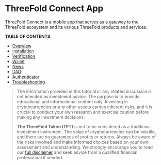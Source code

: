# ThreeFold Connect App

ThreeFold Connect is a mobile app that serves as a gateway to the ThreeFold ecosystem and its various ThreeFold products and services. 

**TABLE OF CONTENTS**

- [Overview](./tfconnect_overview.md)
- [Installation](./tfconnect_installation.md)
- [Verification](./tfconnect_verification.md)
- [Wallet](./tfconnect_wallet.md)
- [News](./tfconnect_news.md)
- [DAO](./tfconnect_dao.md)
- [Authenticator](./tfconnect_authenticator.md)
- [Troubleshooting](./tfconnect_troubleshooting.md)

> The information provided in this tutorial or any related discussion is not intended as investment advice. The purpose is to provide educational and informational content only. Investing in cryptocurrencies or any other assets carries inherent risks, and it is crucial to conduct your own research and exercise caution before making any investment decisions. 
> 
> **The ThreeFold Token (TFT)** is not to be considered as a traditional investment instrument. The value of cryptocurrencies can be volatile, and there are no guarantees of profits or returns. Always be aware of the risks involved and make informed choices based on your own assessment and understanding. We strongly encourage you to read our [full disclaimer](../../knowledge_base/legal/disclaimer.md) and seek advice from a qualified financial professional if needed.
